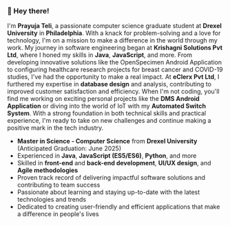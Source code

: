 ### 👋 Hey there! 

I'm **Prayuja Teli**, a passionate computer science graduate student at **Drexel University** in **Philadelphia**. With a knack for problem-solving and a love for technology, I'm on a mission to make a difference in the world through my work. My journey in software engineering began at **Krishagni Solutions Pvt Ltd**, where I honed my skills in **Java**, **JavaScript**, and more. From developing innovative solutions like the OpenSpecimen Android Application to configuring healthcare research projects for breast cancer and COVID-19 studies, I've had the opportunity to make a real impact. At **eClerx Pvt Ltd**, I furthered my expertise in **database design** and analysis, contributing to improved customer satisfaction and efficiency. When I'm not coding, you'll find me working on exciting personal projects like the **DMS Android Application** or diving into the world of IoT with my **Automated Switch System**. With a strong foundation in both technical skills and practical experience, I'm ready to take on new challenges and continue making a positive mark in the tech industry.

- **Master in Science - Computer Science** from **Drexel University** (Anticipated Graduation: June 2025)
- Experienced in **Java**, **JavaScript (ES5/ES6)**, **Python**, and more
- Skilled in **front-end** and **back-end development**, **UI/UX design**, and **Agile methodologies**
- Proven track record of delivering impactful software solutions and contributing to team success
- Passionate about learning and staying up-to-date with the latest technologies and trends
- Dedicated to creating user-friendly and efficient applications that make a difference in people's lives
